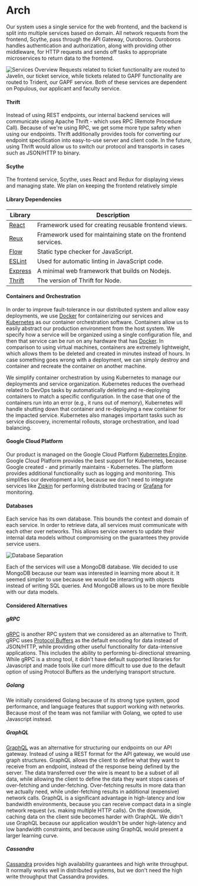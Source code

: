 # Arch
Our system uses a single service for the web frontend, and the backend is split into multiple services based on domain. All network requests from the frontend, Scythe, pass through the API Gateway, Ouroboros. Ouroboros handles authentication and authorization, along with providing other middleware,  for HTTP requests and sends off tasks to appropriate microservices to return data to the frontend.

![Services Overview](https://github.com/csc302-winter-2018/proj-Pied_Piper/tree/master/doc/phase1/figure1.png)
Requests related to ticket functionality are routed to Javelin, our ticket service, while tickets related to GAPF functionality are routed to Trident, our GAPF service. Both of these services are dependent on Populous, our applicant and faculty service.

#### Thrift
Instead of using REST endpoints, our internal backend services will communicate using Apache Thrift - which uses RPC (Remote Procedure Call).  Because of we're using RPC, we get some more type safety when using our endpoints. Thrift additionally provides tools for converting our endpoint specification into easy-to-use server and client code. In the future, using Thrift would allow us to switch our protocol and transports in cases such as JSON/HTTP to binary.

#### Scythe
The frontend service, Scythe, uses React and Redux for displaying views and managing state. We plan on keeping the frontend relatively simple

#### Library Dependencies
| Library | Description | 
| ------------- | ------------- | 
| [React](https://reactjs.org/)  | Framework used for creating reusable frontend views.
| [Reux](https://redux.js.org/)  | Framework used for maintaining state on the frontend services. 
| [Flow](https://flow.org/) | Static type checker for JavaScript.
| [ESLint](https://eslint.org/) |  Used for automatic linting in JavaScript code.
| [Express](https://expressjs.com/) | A minimal web framework that builds on Nodejs.
| [Thrift](https://www.npmjs.com/package/thrift) | The version of Thrift for Node.

#### Containers and Orchestration

In order to improve fault-tolerance in our distributed system and allow easy deployments, we use [Docker](https://www.docker.com/) for containerizing our services and [Kubernetes](https://kubernetes.io/) as our container orchestration software. Containers allow us to easily abstract our production environment from the host system. We specify how a service will be organized using a single configuration file, and then that service can be run on any hardware that has [Docker](https://www.docker.com/). In comparison to using virtual machines, containers are extremely lightweight, which allows them to be deleted and created in minutes instead of hours. In case something goes wrong with a deployment, we can simply destroy and container and recreate the container on another machine.

We simplify container orchestration by using Kubernetes to manage our deployments and service organization. Kubernetes reduces the overhead related to DevOps tasks by automatically deleting and re-deploying containers to match a specific configuration. In the case that one of the containers run into an error (e.g., it runs out of memory), Kubernetes will handle shutting down that container and re-deploying a new container for the impacted service. Kubernetes also manages important tasks such as service discovery, incremental rollouts, storage orchestration, and load balancing.

#### Google Cloud Platform

Our product is managed on the Google Cloud Platform [Kubernetes Engine](https://cloud.google.com/kubernetes-engine/). Google Cloud Platform provides the best support for Kubernetes, because Google created - and primarily maintains - Kubernetes. The platform provides additional functionality such as logging and monitoring. This simplifies our development a lot, because we don't need to integrate services like [Zipkin](https://zipkin.io/) for performing distributed tracing or [Grafana](https://grafana.com/) for monitoring. 

#### Databases

Each service has its own database. This bounds the context and domain of each service. In order to retrieve data, all services must communicate with each other over networks. This allows service owners to update their internal data models without compromising on the guarantees they provide service users.

![Database Separation](https://github.com/csc302-winter-2018/proj-Pied_Piper/tree/master/doc/phase1/figure2.png)

Each of the services will use a MongoDB database. We decided to use MongoDB because our team was interested in learning more about it. It seemed simpler to use because we would be interacting with objects instead of writing SQL queries. And MongoDB allows us to be more flexible with our data models.

#### Considered Alternatives

##### gRPC
[gRPC](https://grpc.io/) is another RPC system that we considered as an alternative to Thrift. gRPC uses [Protocol Buffers](https://developers.google.com/protocol-buffers/) as the default encoding for data instead of JSON/HTTP, while providing other useful functionality for data-intensive applications. This includes the ability to performing bi-directional streaming. While gRPC is a strong tool, it didn't have default supported libraries for Javascript and made tools like curl more difficult to use due to the default option of using Protocol Buffers as the underlying transport structure.

##### Golang
We initially considered Golang because of its strong type system, good performance, and language features that support working with networks. Because most of the team was not familiar with Golang, we opted to use Javascript instead.


##### GraphQL
[GraphQL](http://graphql.org/learn/) was an alternative for structuring our endpoints on our API gateway. Instead of using a REST format for the API gateway, we would use graph structures. GraphQL allows the client to define what they want to receive from an endpoint, instead of the response being defined by the server. The data transferred over the wire is meant to be a subset of all data, while allowing the client to define the data they want stops cases of over-fetching and under-fetching. Over-fetching results in more data than we actually need, while under-fetching results in additional (expensive) network calls. GraphQL is a significant advantage in high-latency and low bandwidth environments, because you can receive compact data in a single network request (vs. making multiple HTTP calls). On the downside, caching data on the client side becomes harder with GraphQL. We didn't use GraphQL because our application wouldn't be under high-latency and low bandwidth constraints, and because using GraphQL would present a larger learning curve.

##### Cassandra
[Cassandra](http://cassandra.apache.org/) provides high availability guarantees and high write throughput. It normally works well in distributed systems, but we don't need the high write throughput that Cassandra provides.





